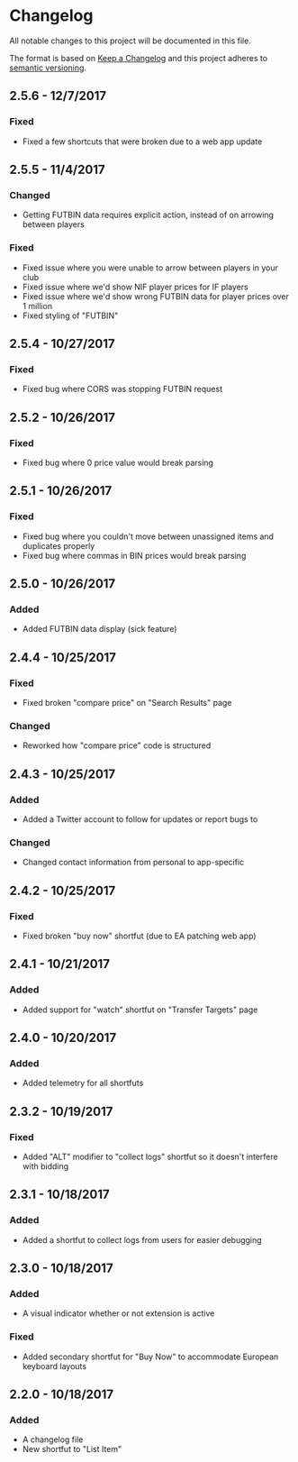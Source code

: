 # Changelog
All notable changes to this project will be documented in this file.

The format is based on [Keep a Changelog](http://keepachangelog.com/en/1.0.0/)
and this project adheres to [semantic versioning](http://semver.org/spec/v2.0.0.html).

## 2.5.6 - 12/7/2017
### Fixed
- Fixed a few shortcuts that were broken due to a web app update

## 2.5.5 - 11/4/2017
### Changed
- Getting FUTBIN data requires explicit action, instead of on arrowing between players

### Fixed
- Fixed issue where you were unable to arrow between players in your club
- Fixed issue where we'd show NIF player prices for IF players
- Fixed issue where we'd show wrong FUTBIN data for player prices over 1 million
- Fixed styling of "FUTBIN"

## 2.5.4 - 10/27/2017
### Fixed
- Fixed bug where CORS was stopping FUTBIN request

## 2.5.2 - 10/26/2017
### Fixed
- Fixed bug where 0 price value would break parsing

## 2.5.1 - 10/26/2017
### Fixed
- Fixed bug where you couldn't move between unassigned items and duplicates properly
- Fixed bug where commas in BIN prices would break parsing

## 2.5.0 - 10/26/2017
### Added
- Added FUTBIN data display (sick feature)

## 2.4.4 - 10/25/2017
### Fixed
- Fixed broken "compare price" on "Search Results" page

### Changed
- Reworked how "compare price" code is structured

## 2.4.3 - 10/25/2017
### Added
- Added a Twitter account to follow for updates or report bugs to

### Changed
- Changed contact information from personal to app-specific

## 2.4.2 - 10/25/2017
### Fixed
- Fixed broken "buy now" shortfut (due to EA patching web app)

## 2.4.1 - 10/21/2017
### Added
- Added support for "watch" shortfut on "Transfer Targets" page

## 2.4.0 - 10/20/2017
### Added
- Added telemetry for all shortfuts

## 2.3.2 - 10/19/2017
### Fixed
- Added "ALT" modifier to "collect logs" shortfut so it doesn't interfere with bidding

## 2.3.1 - 10/18/2017
### Added
- Added a shortfut to collect logs from users for easier debugging

## 2.3.0 - 10/18/2017
### Added
- A visual indicator whether or not extension is active

### Fixed
- Added secondary shortfut for "Buy Now" to accommodate European keyboard layouts

## 2.2.0 - 10/18/2017
### Added
- A changelog file
- New shortfut to "List Item"